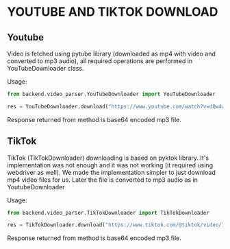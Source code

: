 # YOUTUBE AND TIKTOK DOWNLOAD

## Youtube

Video is fetched using pytube library (downloaded as mp4 with video and converted to mp3 audio), all required operations are performed in YouTubeDownloader class.

Usage:
```python
from backend.video_parser.YouTubeDownloader import YouTubeDownloader

res = YouTubeDownloader.download("https://www.youtube.com/watch?v=dQw4w9WgXcQ")
```
Response returned from method is base64 encoded mp3 file.

## TikTok

TikTok (TikTokDownloader) downloading is based on pyktok library. It's implementation was not enough and it was not working (it required using webdriver as well). We made the implementation simpler to just download mp4 video files for us. Later the file is converted to mp3 audio as in YoutubeDownloader

Usage:
```python
from backend.video_parser.TikTokDownloader import TikTokDownloader

res = TikTokDownloader.download("https://www.tiktok.com/@tiktok/video/7106594312292453675?is_copy_url=1&is_from_webapp=v1")
```
Response returned from method is base64 encoded mp3 file.
